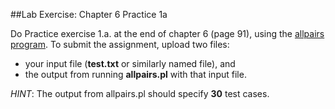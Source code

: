 ##Lab Exercise: Chapter 6 Practice 1a

Do Practice exercise 1.a. at the end of chapter 6 (page 91), using the [allpairs program](http://www.satisfice.com/tools.shtml). To submit the assignment, upload two files: 
- your input file (**test.txt** or similarly named file), and
- the output from running **allpairs.pl** with that input file.

*HINT*: The output from allpairs.pl should specify **30** test cases. 
